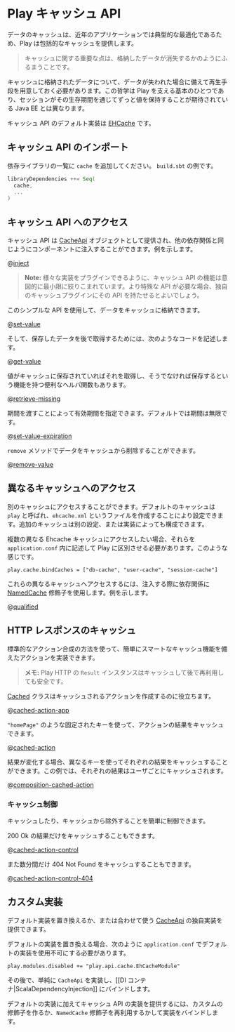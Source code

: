 <!--- Copyright (C) 2009-2015 Typesafe Inc. <http://www.typesafe.com> -->
<!--
# The Play cache API
-->
# Play キャッシュ API

<!--
Caching data is a typical optimization in modern applications, and so Play provides a global cache.
-->
データのキャッシュは、近年のアプリケーションでは典型的な最適化であるため、Play は包括的なキャッシュを提供します。

<!--
> An important point about the cache is that it behaves just like a cache should: the data you just stored may just go missing.
-->
> キャッシュに関する重要な点は、格納したデータが消失するかのようにふるまうことです。

<!--
For any data stored in the cache, a regeneration strategy needs to be put in place in case the data goes missing. This philosophy is one of the fundamentals behind Play, and is different from Java EE, where the session is expected to retain values throughout its lifetime. 
-->
キャッシュに格納されたデータについて、データが失われた場合に備えて再生手段を用意しておく必要があります。この哲学は Play を支える基本のひとつであり、セッションがその生存期間を通じてずっと値を保持することが期待されている Java EE とは異なります。

<!--
The default implementation of the Cache API uses [EHCache](http://ehcache.org/).
-->
キャッシュ API のデフォルト実装は [EHCache](http://ehcache.org/) です。

<!--
## Importing the Cache API
-->
## キャッシュ API のインポート

<!--
Add `cache` into your dependencies list. For example, in `build.sbt`:
-->
依存ライブラリの一覧に `cache` を追加してください。 `build.sbt` の例です。

```scala
libraryDependencies ++= Seq(
  cache,
  ...
)
```

<!--
## Accessing the Cache API
-->
## キャッシュ API へのアクセス

<!--
The cache API is provided by the [CacheApi](api/scala/play/api/cache/CacheApi.html) object, and can be injected into your component like any other dependency.  For example:
-->
キャッシュ API は [CacheApi](api/scala/play/api/cache/CacheApi.html) オブジェクトとして提供され、他の依存関係と同じようにコンポーネントに注入することができます。例を示します。

@[inject](code/ScalaCache.scala)

<!--
> **Note:** The API is intentionally minimal to allow several implementation to be plugged in. If you need a more specific API, use the one provided by your Cache plugin.
-->
> **Note:** 様々な実装をプラグインできるように、キャッシュ API の機能は意図的に最小限に絞りこまれています。より特殊な API が必要な場合、独自のキャッシュプラグインにその API を持たせるとよいでしょう。

<!--
Using this simple API you can either store data in cache:
-->
このシンプルな API を使用して、データをキャッシュに格納できます。

@[set-value](code/ScalaCache.scala)

<!--
And then retrieve it later:
-->
そして、保存したデータを後で取得するためには、次のようなコードを記述します。

@[get-value](code/ScalaCache.scala)

<!--
There is also a convenient helper to retrieve from cache or set the value in cache if it was missing:
-->
値がキャッシュに保存されていればそれを取得し、そうでなければ保存するという機能を持つ便利なヘルパ関数もあります。

@[retrieve-missing](code/ScalaCache.scala)

<!--
You can specify an expiry duration by passing a duration, by default the duration is infinite:
-->
期間を渡すことによって有効期間を指定できます。デフォルトでは期間は無限です。

@[set-value-expiration](code/ScalaCache.scala)

<!--
To remove an item from the cache use the `remove` method:
-->
`remove` メソッドでデータをキャッシュから削除することができます。

@[remove-value](code/ScalaCache.scala)

<!--
## Accessing different caches
-->
## 異なるキャッシュへのアクセス

<!--
It is possible to access different caches.  The default cache is called `play`, and can be configured by creating a file called `ehcache.xml`.  Additional caches may be configured with different configurations, or even implementations.
-->
別のキャッシュにアクセスすることができます。デフォルトのキャッシュは `play` と呼ばれ、`ehcache.xml` というファイルを作成することにより設定できます。追加のキャッシュは別の設定、または実装によっても構成できます。

<!--
If you want to access multiple different ehcache caches, then you'll need to tell Play to bind them in `application.conf`, like so:
-->
複数の異なる Ehcache キャッシュにアクセスしたい場合、それらを `application.conf` 内に記述して Play に区別させる必要があります。このような感じです。

    play.cache.bindCaches = ["db-cache", "user-cache", "session-cache"]

<!--
Now to access these different caches, when you inject them, use the [NamedCache](api/java/play/cache/NamedCache.html) qualifier on your dependency, for example:
-->
これらの異なるキャッシュへアクセスするには、注入する際に依存関係に [NamedCache](api/java/play/cache/NamedCache.html) 修飾子を使用します。例を示します。

@[qualified](code/ScalaCache.scala)

<!--
## Caching HTTP responses
-->
## HTTP レスポンスのキャッシュ

<!--
You can easily create smart cached actions using standard Action composition. 
-->
標準的なアクション合成の方法を使って、簡単にスマートなキャッシュ機能を備えたアクションを実装できます。

<!--
> **Note:** Play HTTP `Result` instances are safe to cache and reuse later.
-->
> **メモ:** Play HTTP の `Result` インスタンスはキャッシュして後で再利用しても安全です。

<!--
The [Cached](api/scala/play/api/cache/Cached.html) class helps you build cached actions.
-->
[Cached](api/scala/play/api/cache/Cached.html) クラスはキャッシュされるアクションを作成するのに役立ちます。

@[cached-action-app](code/ScalaCache.scala)

<!--
You can cache the result of an action using a fixed key like `"homePage"`.
-->
`"homePage"` のような固定されたキーを使って、アクションの結果をキャッシュできます。

@[cached-action](code/ScalaCache.scala)

<!--
If results vary, you can cache each result using a different key. In this example, each user has a different cached result.
-->
結果が変化する場合、異なるキーを使ってそれぞれの結果をキャッシュすることができます。この例では、それぞれの結果はユーザごとにキャッシュされます。

@[composition-cached-action](code/ScalaCache.scala)

<!--
### Control caching
-->
### キャッシュ制御

<!--
You can easily control what you want to cache or what you want to exclude from the cache.
-->
キャッシュしたり、キャッシュから除外することを簡単に制御できます。

<!--
You may want to only cache 200 Ok results.
-->
200 Ok の結果だけをキャッシュすることもできます。

@[cached-action-control](code/ScalaCache.scala)

<!--
Or cache 404 Not Found only for a couple of minutes
-->
また数分間だけ 404 Not Found をキャッシュすることもできます。

@[cached-action-control-404](code/ScalaCache.scala)

<!--
## Custom implementations
-->
## カスタム実装

<!--
It is possible to provide a custom implementation of the [CacheApi](api/scala/play/api/cache/CacheApi.html) that either replaces, or sits along side the default implementation.
-->
デフォルト実装を置き換えるか、または合わせて使う [CacheApi](api/scala/play/api/cache/CacheApi.html) の独自実装を提供できます。

<!--
To replace the default implementation, you'll need to disable the default implementation by setting the following in `application.conf`:
-->
デフォルトの実装を置き換える場合、次のように `application.conf` でデフォルトの実装を使用不可にする必要があります。

```
play.modules.disabled += "play.api.cache.EhCacheModule"
```

<!--
Then simply implement `CacheApi` and bind it in the [[DI container|ScalaDependencyInjection]].
-->
その後で、単純に `CacheApi` を実装し、[[DI コンテナ|ScalaDependencyInjection]] にバインドします。

<!--
To provide an implementation of the cache API in addition to the default implementation, you can either create a custom qualifier, or reuse the `NamedCache` qualifier to bind the implementation.
-->
デフォルトの実装に加えてキャッシュ API の実装を提供するには、カスタムの修飾子を作るか、`NamedCache` 修飾子を再利用するかして実装をバインドします。
